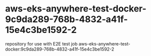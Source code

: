 # aws-eks-anywhere-test-docker-9c9da289-768b-4832-a41f-15e4c3be1592-2
repository for use with E2E test job aws-eks-anywhere-test-docker:9c9da289-768b-4832-a41f-15e4c3be1592-2
